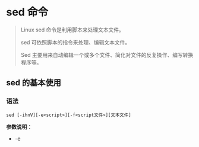 # sed 命令

> Linux sed 命令是利用脚本来处理文本文件。
>
> sed 可依照脚本的指令来处理、编辑文本文件。
>
> Sed 主要用来自动编辑一个或多个文件、简化对文件的反复操作、编写转换程序等。
>



## sed 的基本使用

### 语法

```shell
sed [-ihnV][-e<script>][-f<script文件>][文本文件]
```

**参数说明**：

- -e<script>或--expression=<script> 以选项中指定的==script==(脚本)来处理输入的文本文件。
- -f<script文件>或--file=<script文件> 以选项中指定的==script文件==(脚本文件)来处理输入的文本文件。
- -i 直接修改文件。
- -h或--help 显示帮助。
- -n或--quiet或--silent 仅显示script处理后的结果。
- -V或--version 显示版本信息。

**动作说明**：

- a  新增， a 的后面可以接字串，而这些字串会在新的一行出现(目前的下一行)～
- c  取代， c 的后面可以接字串，这些字串可以取代 n1,n2 之间的行！
- d  删除，因为是删除啊，所以 d 后面通常不接任何东东；
- i  插入， i 的后面可以接字串，而这些字串会在新的一行出现(目前的上一行)；
- p  打印，亦即将某个选择的数据印出。通常 p 会与参数 sed -n 一起运行～
- s  取代，可以直接进行取代的工作哩！通常这个 s 的动作可以搭配正规表示法！例如 1,20s/old/new/g 就是啦！

### 实例

我们先创建一个 **testfile** 文件，内容如下：

```shell
[root@localhost sedtest]# cat testfile 
HELLO LINUX!  
Linux is a free unix-type opterating system.  
This is a linux testfile!  
Linux test 
Google
Taobao
Runoob
Tesetfile
Wiki
```

在 **testfile** 文件的第四行后添加一行，并将结果输出到标准输出，在命令行提示符下输入如下命令：

```shell
sed -e '4a\newLine' testfile 
```

使用 **sed** 命令后，输出结果如下：

```shell
[root@localhost sedtest]# sed -e '4a\newLine' testfile 
HELLO LINUX!  
Linux is a free unix-type opterating system.  
This is a linux testfile!  
Linux test 
newLine
Google
Taobao
Runoob
Tesetfile
Wiki
```

#### 以行为单位的新增/删除

将 **testfile** 的内容列出并且列印行号，同时，请将第 2~5 行删除！

```shell
$ nl testfile | sed '2,5d'
     1  HELLO LINUX!  
     6  Taobao
     7  Runoob
     8  Tesetfile
     9  Wiki
```

sed 的动作为 **2,5d**，那个 **d** 是删除的意思，因为删除了 2-5 行，所以显示的数据就没有 2-5 行了， 另外，原本应该是要下达 sed -e 才对，但没有 -e 也是可以的，同时也要注意的是， sed 后面接的动作，请务必以 **'...'** 两个单引号括住！

只要删除第 2 行：

```shell
$ nl testfile | sed '2d' 
     1  HELLO LINUX!  
     3  This is a linux testfile!  
     4  Linux test 
     5  Google
     6  Taobao
     7  Runoob
     8  Tesetfile
     9  Wiki
```

要删除第 3 到最后一行：

```shell
$ nl testfile | sed '3,$d' 
     1  HELLO LINUX!  
     2  Linux is a free unix-type opterating system.  
```

在第二行后(即加在第三行) 加上**drink tea?** 字样：

```shell
$ nl testfile | sed '2a drink tea'
     1  HELLO LINUX!  
     2  Linux is a free unix-type opterating system.  
drink tea
     3  This is a linux testfile!  
     4  Linux test 
     5  Google
     6  Taobao
     7  Runoob
     8  Tesetfile
     9  Wiki
```

如果是要在第二行前，命令如下：

```shell
$ nl testfile | sed '2i drink tea' 
     1  HELLO LINUX!  
drink tea
     2  Linux is a free unix-type opterating system.  
     3  This is a linux testfile!  
     4  Linux test 
     5  Google
     6  Taobao
     7  Runoob
     8  Tesetfile
     9  Wiki
```

如果是要增加两行以上，在第二行后面加入两行字，例如 **Drink tea or .....** 与 **drink beer?**

```shell
$ nl testfile | sed '2a Drink tea or ......\
drink beer ?'

1  HELLO LINUX!  
     2  Linux is a free unix-type opterating system.  
Drink tea or ......
drink beer ?
     3  This is a linux testfile!  
     4  Linux test 
     5  Google
     6  Taobao
     7  Runoob
     8  Tesetfile
     9  Wiki
```

每一行之间都必须要以反斜杠 **==\\==** 来进行新行标记。上面的例子中，我们可以发现在第一行的最后面就有 **==\\==** 存在。

#### 以行为单位的替换与显示

将第 **2-5** 行的内容取代成为 **No 2-5 number** 呢？

```shell
$ nl testfile | sed '2,5c No 2-5 number'
     1  HELLO LINUX!  
No 2-5 number
     6  Taobao
     7  Runoob
     8  Tesetfile
     9  Wiki
```

透过这个方法我们就能够将数据整行取代了。

仅列出 testfile 文件内的第 5-7 行：

```shell
$ nl testfile | sed -n '5,7p'
     5  Google
     6  Taobao
     7  Runoob
```

可以透过这个 sed 的以行为单位的显示功能， 就能够将某一个文件内的某些行号选择出来显示。

#### 数据的搜寻并显示

搜索 testfile 有 **oo** 关键字的行:

```shell
$ nl testfile | sed -n '/oo/p'
     5  Google
     7  Runoob
```

如果 root 找到，除了输出所有行，还会输出匹配行。

#### 数据的搜寻并删除

删除 testfile 所有包含 **oo** 的行，其他行输出

```shell
$ nl testfile | sed  '/oo/d'
     1  HELLO LINUX!  
     2  Linux is a free unix-type opterating system.  
     3  This is a linux testfile!  
     4  Linux test 
     6  Taobao
     8  Tesetfile
     9  Wiki
```

#### 数据的搜寻并执行命令

搜索 testfile，找到 **oo** 对应的行，执行后面花括号中的一组命令，每个命令之间用分号分隔，这里把 **oo** 替换为 **kk**，再输出这行：

```shell
$ nl testfile | sed -n '/oo/{s/oo/kk/;p;q}'  
     5  Gkkgle
```

最后的 **q** 是退出，即执行过一次 sed 命令后就结束，不再进入循环。

#### 数据的查找与替换

除了整行的处理模式之外， sed 还可以用行为单位进行部分数据的查找与替换<。

sed 的查找与替换的与 **vi** 命令类似，语法格式如下：

```shell
sed 's/要被取代的字串/新的字串/g'
```

将 testfile 文件中==每行第一次==出现的 oo 用字符串 kk 替换，然后将该文件内容输出到标准输出:

```shell
sed -e 's/oo/kk/' testfile
```

**g** 标识符表示全局查找替换，使 sed 对文件中所有符合的字符串都被替换，修改后内容会到标准输出，不会修改原文件：

```shell
sed -e 's/oo/kk/g' testfile
```

选项 **i** 使 sed 修改文件:

```shell
sed -i 's/oo/kk/g' testfile
```

批量操作当前目录下以 **test** 开头的文件：

```shell
sed -i 's/oo/kk/g' ./test*
```

接下来我们使用  ip 命令查询 IP：

```shell
$ ip a s eth0
2: eth0: <BROADCAST,MULTICAST,UP,LOWER_UP> mtu 1500 qdisc pfifo_fast state UP qlen 1000
    link/ether 00:0c:29:12:1d:e0 brd ff:ff:ff:ff:ff:ff
    inet 172.16.100.22/24 brd 172.16.100.255 scope global eth0
    inet6 fe80::20c:29ff:fe12:1de0/64 scope link 
       valid_lft forever preferred_lft forever
```

本机的 ip 是 172.16.100.22

先只显示存在 IP 的一行：

```shell
$ ip a s eth0 | sed -n '/inet /p'
    inet 172.16.100.22/24 brd 172.16.100.255 scope global eth0
```

注意，单引号里面 ==inet 后面有空格==

接下来则是删除后续的部分以及前面的 inet：

```shell
$ ip a s eth0 | sed -n '/inet /{s/brd.*$//;s/inet //;p}'
    172.16.100.22/24
```

#### 多点编辑

一条 sed 命令，删除 testfile 第三行到末尾的数据，并把 HELLO 替换为 RUNOOB :

```shell
$ nl testfile | sed -e '3,$d' -e 's/HELLO/RUNOOB/'
     1  RUNOOB LINUX!  
     2  Linux is a free unix-type opterating system.  
```

-e 表示多点编辑，第一个编辑命令删除 testfile 第三行到末尾的数据，第二条命令搜索 HELLO 替换为 RUNOOB。

#### 直接修改文件内容(危险动作)

sed 可以直接修改文件的内容，不必使用管道命令或数据流重导向！ 不过，由于这个动作会直接修改到原始的文件，所以请你千万不要随便拿系统配置来测试！ 我们还是使用文件 regular_express.txt 文件来测试看看吧！

regular_express.txt 文件内容如下：

```shell
$ cat regular_express.txt 
runoob.
google.
taobao.
facebook.
zhihu-
weibo-
```

利用 sed 将 regular_express.txt 内每一行结尾若为 . 则换成 !

```shell
$ sed -i 's/\.$/\!/g' regular_express.txt
$ cat regular_express.txt 
runoob!
google!
taobao!
facebook!
zhihu-
weibo-
```

利用 sed 直接在 regular_express.txt 最后一行加入 **# This is a test**:

```shell
$ sed -i '$a # This is a test' regular_express.txt
$ cat regular_express.txt 
runoob!
google!
taobao!
facebook!
zhihu-
weibo-
# This is a test
```

由于 $ 代表的是最后一行，而 a 的动作是新增，因此该文件最后新增 **# This is a test**！

sed 的 **-i** 选项可以直接修改文件内容，这功能非常有帮助！举例来说，如果你有一个 100 万行的文件，你要在第 100 行加某些文字，此时使用 vim 可能会疯掉！因为文件太大了！那怎办？就利用 sed 啊！透过 sed 直接修改/取代的功能，你甚至不需要使用 vim 去修订！



#### 追加行的说明

```shell
sed -e 4a\newline testfile
```

a 动作是在匹配的行之后追加字符串，追加的字符串中可以包含换行符（实现追加多行的情况）。

追加一行的话前后都不需要添加换行符 **\n**，只有追加多行时在行与行之间才需要添加换行符(最后一行最后也无需添加，添加的话会多出一个空行)。

man sed 信息：

```shell
Append text, which has each embedded newline preceded by a backslash.
```

例如：

4 行之后添加一行：

```shell
sed -e '4 a newline' testfile
```

4 行之后追加 2 行：

```shell
sed -e '4 a newline\nnewline2' testfile
```

4 行之后追加 3 行(2 行文字和 1 行空行)

```shell
sed -e '4 a newline\nnewline2\n' testfile
```

4 行之后追加 1 行空行：

```shell
#错误：sed -e '4 a \n' testfile
sed -e '4 a \ ' testfile 实际上
```

**实际上是插入了一个含有一个空格的行**

**添加空行：**

```shell
# 可以添加一个完全为空的空行
sed '4 a \\'

# 可以添加两个完全为空的空行
sed '4 a \\n'
```



## sed 的高级使用



**首先需要理解下 sed 的运行机制，sed 具有两个数据缓存区，一个所谓 pattern 区，一个所谓 hold 区，一行数据过来在 pattern 区执行 sed 处理命令，然后默认输出 pattern 区的内容（除非 -n 消除自动打印），然后会清空 pattern 区（默认），进行下一行数据操作（下一次循环）。hold 区可以在循环间保持住本区数据不删除，sed 的一些命令可以在 pattern 区和 hold 区之间 move data。**

**图解**

![image-20220414165909.png](https://github.com/Ming0706/screenshot/blob/master/images/sed/image-20220414165909.png?raw=true)

### 多行命令的使用

**动作说明（注意，以下命令都为大写）：**

- N  将数据流中的下一行加进来创建一个多行组来处理
- D  删除多行组中的一行
- P  打印多行组中的一行



#### N 多行操作命令

> N 命令会将下一行文本内容添加到 pattern 区已有数据之后（之间用换行符分隔），从而使前后两个文本行同时位于 pattern 区中，sed 命令会将这两行数据当成一行来处理。
>

##### 实例1

```shell
[root@localhost sedtest]# cat test 
This is the header line.
This is the first data line.
This is the second data line.
This is the last line.
[root@localhost sedtest]# sed '/first/{N;s/\n/ /}' test 
This is the header line.
This is the first data line. This is the second data line.
This is the last line.
```

在这个例子中，sed 命令查找含有单词 first 的那行文本。找到该行后，它会用 N 命令将下一行合并到那行，然后用替换命令 s 将换行符替换成空格。结果是，文本文件中的两行在 sed 的输出中成了一行。

##### 实例2

```shell
[root@localhost sedtest]# cat test2
On Tuesday, the Linux System
Administrator's group meeting will be held.
All System Administrators should attend.
Thank you for your attendance.
[root@localhost sedtest]# sed 'N;s/System.Administrator/Desktop User/' test2
On Tuesday, the Linux Desktop User's group meeting will be held.
All Desktop Users should attend.
Thank you for your attendance.
```

用 N 命令将发现第一个单词的那行和下一行合并后，即使短语内出现了换行，你仍然可以找到它，这是因为，替换命令在 System 和 Administrator 之间用了通配符（.）来匹配空格和换行符这两种情况。但当它匹配了换行符时，它就从字符串中删掉了换行符，导致两行合并成一行。这可能不是你想要的。

要解决这个问题，可以在 sed 脚本中用两个替换命令，一个用来匹配短语出现在多行中的情况，一个用来匹配短语出现在单行中的情况，比如：

```shell
[root@localhost ~]# sed 'N
> s/System\nAdministrator/Desktop\nUser/
> s/System Administrator/Desktop User/
> ' test2
On Tuesday, the Linux Desktop
User's group meeting will be held.
All Desktop Users should attend.
Thank you for your attendance.
```

#### D 多行删除命令

> sed 不仅提供了单行删除命令（d），也提供了多行删除命令 D，其作用是只删除 pattern 区中的第一行，也就是说，D 命令将 pattern 区中第一个换行符（包括换行符）之前的内容删除掉。
>

##### 实例1

```shell
[root@localhost sedtest]# sed 'N;/System\nAdministrator/D' test2
Administrator's group meeting will be held.
All System Administrators should attend.
Thank you for your attendance.
```

文本的第二行被 N 命令加到了 pattern 区，因此 sed 命令第一次匹配就是成功，而 D 命令会将 pattern 区中第一个换行符之前（也就是第一行）的数据删除，所以，得到了如上所示的结果。

##### 实例2

```shell
[root@localhost sedtest]# cat test3

This is the header line.
This is a data line.

This is the last line.
[root@localhost ~]# sed '/^$/{N;/header/D}' test3
This is the header line.
This is a data line.

This is the last line.
```

sed 会查找空白行，然后用 N 命令来将下一文本行添加到 pattern 区。此时如果 pattern 区的内容中含有单词 header，则 D 命令会删除 pattern 区中的第一行。

#### P 多行打印命令

> 同 d 和 D 之间的区别一样，P（大写）命令和单行打印命令 p（小写）不同，对于具有多行数据的 pattern 区来说，它只会打印 pattern 区中的第一行，也就是首个换行符之前的所有内容。
>

##### 实例

```shell
[root@localhost sedtest]# cat test4
aaa
bbb
ccc
ddd
eee
fff
```

![image-20220415095237.png](https://github.com/Ming0706/screenshot/blob/master/images/sed/image-20220415095237.png?raw=true)![image-20220415095320.png](https://github.com/Ming0706/screenshot/blob/master/images/sed/image-20220415095320.png?raw=true)


第一个 sed 命令，每次都使用 N 将下一行内容追加到 pattern 区内容的后面（用换行符间隔），也就是说，第一次时 pattern 区中的内容为 aaa\nbbb，但 P（大写） 命令的作用的打印换行符之前的内容，也就是 aaa，之后则是 sed 在自动输出功能输出 aaa 和 bbb（sed 命令会自动将 \n 输出为换行），依次类推，就输出了所看到的结果。

第二个 sed 命令，使用的是 p （小写）单行打印命令，它会将 pattern 区中的所有内容全部打印出来（\n 会自动输出为换行），因此，出现了看到的结果。



### sed 保持空间

**前面我们一直说，sed 命令处理的是 pattern 区中的内容，其实这里的 pattern 区，应称为==模式空间==。值得一提的是，模式空间并==不是== sed 命令保存文件的==唯一空间==。sed ==还有==另一块称为==保持空间==的缓冲区域，它可以用来临时存储一些数据，一般称作 hold 区。**

**动作说明：**

- h  将模式空间中的内容复制到保持空间
- H  将模式空间中的内容附加到保持空间
- g  将保持空间中的内容复制到模式空间
- G  将保持空间中的内容附加到模式空间
- x  交换模式空间和保持空间中的内容



> 通常，在使用 h 或 H 命令将字符串移动到保持空间后，最终还要用 g、G 或 x 命令将保存的字符串移回模式空间。保持空间最直接的作用是，一旦我们将模式空间中所有的文件复制到保持空间中，就可以清空模式空间来加载其他要处理的文本内容.

**图解 分析过程**

P : Pattern Space

H : Hold Space

蓝色 : Hold Space 中的数据

橙色 : Pattern Space 中的数据

![image-20220415101652.png](https://github.com/Ming0706/screenshot/blob/master/images/sed/image-20220415101652.png?raw=true)

![image-20220415101652.png](https://github.com/Ming0706/screenshot/blob/master/images/sed/image-20220415101652.png?raw=true)



**test :**

```shell
[root@localhost sedtest]# cat test
This is the header line.
This is the first data line.
This is the second data line.
This is the last line.
```

#### 实例1: h，g 配合使用

```shell
[root@localhost sedtest]# sed -n 'h;g;p' test 
This is the header line.
This is the first data line.
This is the second data line.
This is the last line.
```

执行 h 后 pattern 区的内容与 hold 区的内容已经相同，再执行 g 其实是多此一举，p 输出的是 pattern 区的全部内容，然后默认执行一次 d 命令清空 pattern 区的全部内容，但不会操作 hold 区的内容，然后进行下一行数据操作（下一次循环）

**图解**

![image-20220415113057.png](https://github.com/Ming0706/screenshot/blob/master/images/sed/image-20220415113057.png?raw=true)



#### 实例2: h，G 配合使用

```shell
[root@localhost sedtest]# sed -n 'h;G;p' test 
This is the header line.
This is the header line.
This is the first data line.
This is the first data line.
This is the second data line.
This is the second data line.
This is the last line.
This is the last line.
```

执行 h 后 pattern 区的内容与 hold 区的内容变得相同，再执行 G 命令，则输出的内容，相当于把 pattern 区的内容再复制一行放在下一行进行输出，只是在 hold 区中多了 执行前 pattern 区的数据，但是在下一次循环执行 g 命令后，之前 hold 区中有没有内容已经关系不大了，都会被第二次循环时 pattern 区中的内容所复制过去进行覆盖

**图解**

![image-20220415113130.png](https://github.com/Ming0706/screenshot/blob/master/images/sed/image-20220415113130.png?raw=true)



#### 实例3: H，g 配合使用

```shell
[root@localhost sedtest]# sed -n 'H;g;p' test 

This is the header line.

This is the header line.
This is the first data line.

This is the header line.
This is the first data line.
This is the second data line.

This is the header line.
This is the first data line.
This is the second data line.
This is the last line.
```

**先看图解**

![image-20220414093647.png](https://github.com/Ming0706/screenshot/blob/master/images/sed/image-20220414093647.png?raw=true)

hold 区中默认初始状态是为空，但是当最开始执行 H 命令将 pattern 区中的内容追加到 hold 区的时候，会追加到一个空行下面，我们权当 hold 区中默认有个空行就行了，而在执行完第一次循环后，hold 区中的内容是不会清除的，所以第二次追加输出会是上图所示，以此类推



#### 实例4: H，G 配合使用

```shell
[root@localhost sedtest]# sed -n 'H;G;p' test 
This is the header line.

This is the header line.
This is the first data line.

This is the header line.
This is the first data line.
This is the second data line.

This is the header line.
This is the first data line.
This is the second data line.
This is the last line.

This is the header line.
This is the first data line.
This is the second data line.
This is the last line.
```

这个空行可能会扰乱你的思路，**先看图解**

![image-20220414095339.png](https://github.com/Ming0706/screenshot/blob/master/images/sed/image-20220414095339.png?raw=true)

**错误思路：**

为什么空行容易扰乱思路呢，因为可能有人直接看输出的时候，可能会将 **header 空行** 当成第一次循环的输出，**header second 空行** 当成第二次循环的输出，最后又多出四行最后还没空格，然后就蒙了

**正确思路：**

在 H;g 用法的每次循环结束输出的内容上多加一行当前循环 pattern 区开始读取的内容，如下图所示

![image-20220414100653.png](https://github.com/Ming0706/screenshot/blob/master/images/sed/image-20220414100653.png?raw=true)

豁然开朗有木有



#### 实例5: x 的使用

```shell
[root@localhost sedtest]# seq 1 | sed -n "p;x;p;G;p"
1


1
```

**先看图解**

![image-20220415105439.png](https://github.com/Ming0706/screenshot/blob/master/images/sed/image-20220415105439.png?raw=true)

配合 G 命令的简单使用，先输出了一次 pattern 区的内容，执行 x 命令后将 pattern 区的内容与 hold 区的内容交换后再输出，此时输出的是空行，而上一行的 “1” 是上一次的输出，再执行 G 命令把 hold 区的内容追加到 pattern 区中进行输出，输出的是 “空行和1”，前面的内容是前面已经输出的内容，最终输出这样的结果



### sed 改变指定流程

#### b 分支命令

通常，sed 程序的执行过程会从第一个脚本命令开始，一直执行到最后一个脚本命令（b 命令是个例外，它会强制 sed 返回到脚本的顶部，而不读取新的行）。sed 提供了 b 分支命令来改变命令脚本的执行流程，其结果与结构化编程类似。

b 分支命令基本格式为：

```shell
[address]b [label]
```

其中，address 参数决定了哪些行的数据会触发分支命令，label 参数定义了要跳转到的位置。

需要注意的是，如果没有加 label 参数，跳转命令会跳转到脚本的结尾，比如：

```shell
[root@localhost ~]# sed '{2,3b;s/This is/Is this/;s/line./test?/}' test
Is this the header test?
This is the first data line.
This is the second data line.
Is this the last test?
```

可以看到，因为 b 命令未指定 label 参数，因此数据流中的第2行和第3行并没有执行那两个替换命令。

如果我们不想直接跳到脚本的结尾，可以为 b 命令指定一个标签（也就是格式中的 label，最多为 7 个字符长度）。在使用此该标签时，要以冒号开始（比如 :label2），并将其放到要跳过的脚本命令之后。这样，当 sed 命令匹配并处理该行文本时，会跳过标签之前所有的脚本命令，但会执行标签之后的脚本命令。

比如说：

```shell
[root@localhost ~]# sed '{/first/b jump1;s/This is the/No jump on/
> :jump1
> s/This is the/Jump here on/}' test
No jump on header line
Jump here on first data line
No jump on second data line
No jump on last line
```

在这个例子中，如果文本行中出现了 first，程序的执行会直接跳到 jump1 标签之后的脚本行。如果分支命令的模式没有匹配，sed 会继续执行所有的脚本命令。

b 分支命令除了可以向后跳转，还可以向前跳转，例如：

```shell
[root@localhost ~]# echo "This, is, a, test, to, remove, commas." | sed -n '{
> :start
> s/,//1p
> /,/b start
> }'
This is, a, test, to, remove, commas.
This is a, test, to, remove, commas.
This is a test, to, remove, commas.
This is a test to, remove, commas.
This is a test to remove, commas.
This is a test to remove commas.
```

在这例子中，当缓冲区中的行内容中有逗号时，脚本命令就会一直循环执行，每次迭代都会删除文本中的第一个逗号，并打印字符串，直至内容中没有逗号。

#### t 测试命令

类似于 b 分支命令，t 命令也可以用来改变 sed 脚本的执行流程。t 测试命令会根据 s 替换命令的结果，如果匹配并替换成功，则脚本的执行会跳转到指定的标签；反之，t 命令无效。

测试命令使用与分支命令相同的格式：

```shell
[address]t [label]
```

跟分支命令一样，在没有指定标签的情况下，如果 s 命令替换成功，sed 会跳转到脚本的结尾（相当于不执行任何脚本命令）。例如：

```shell
[root@localhost ~]# sed '{
> s/first/matched/
> t
> s/This is the/No match on/
> }' test
No match on header line
This is the matched data line
No match on second data line
No match on last line
```

此例中，第一个替换命令会查找模式文本 first，如果匹配并替换成功，命令会直接跳过后面的替换命令；反之，如果第一个替换命令未能匹配成功，第二个替换命令就会被执行。

再举个例子：

```shell
[root@localhost ~]# echo "This, is, a, test, to, remove, commas. " | sed -n '{
> :start
> s/,//1p
> t start
> }'
This is, a, test, to, remove, commas.
This is a, test, to, remove, commas.
This is a test, to, remove, commas.
This is a test to, remove, commas.
This is a test to remove, commas.
This is a test to remove commas.
```



## 附: sed 的帮助文档

```shell
[root@localhost sedtest]# sed --help
用法: sed [选项]... {脚本(如果没有其他脚本)} [输入文件]...

  -n, --quiet, --silent
                 取消自动打印模式空间
  -e 脚本, --expression=脚本
                 添加“脚本”到程序的运行列表
  -f 脚本文件, --file=脚本文件
                 添加“脚本文件”到程序的运行列表
  --follow-symlinks
                 follow symlinks when processing in place; hard links
                 will still be broken.
  -i[SUFFIX], --in-place[=SUFFIX]
                 edit files in place (makes backup if extension supplied).
                 The default operation mode is to break symbolic and hard links.
                 This can be changed with --follow-symlinks and --copy.
  -c, --copy
                 use copy instead of rename when shuffling files in -i mode.
                 While this will avoid breaking links (symbolic or hard), the
                 resulting editing operation is not atomic.  This is rarely
                 the desired mode; --follow-symlinks is usually enough, and
                 it is both faster and more secure.
  -l N, --line-length=N
                 指定“l”命令的换行期望长度
  --posix
                 关闭所有 GNU 扩展
  -r, --regexp-extended
                 在脚本中使用扩展正则表达式
  -s, --separate
                 将输入文件视为各个独立的文件而不是一个长的连续输入
  -u, --unbuffered
                 从输入文件读取最少的数据，更频繁的刷新输出
      --help     打印帮助并退出
      --version  输出版本信息并退出

如果没有 -e, --expression, -f 或 --file 选项，那么第一个非选项参数被视为
sed脚本。其他非选项参数被视为输入文件，如果没有输入文件，那么程序将从标准
输入读取数据。
```





参考来源：[Linux sed 命令 | 菜鸟教程 (runoob.com)](https://www.runoob.com/linux/linux-comm-sed.html)

[Linux sed命令高级用法精讲 (biancheng.net)](http://c.biancheng.net/view/4056.html)

[sed之G、H、g、h使用 - fhefh - 博客园 (cnblogs.com)](https://www.cnblogs.com/fhefh/archive/2011/11/22/2259097.html)

